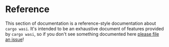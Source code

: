 # Reference

This section of documentation is a reference-style documentation about `cargo
wasi`. It's intended to be an exhaustive document of features provided by
`cargo wasi`, so if you don't see something documented here [please file an
issue](https://github.com/alexcrichton/cargo-wasi/issues/new)!
